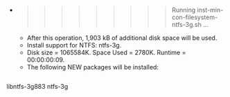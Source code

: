 * >>>>>>>>> Running inst-min-con-filesystem-ntfs-3g.sh ...
  * After this operation, 1,903 kB of additional disk space will be used.
  * Install support for NTFS: ntfs-3g.
  * Disk size = 1065584K. Space Used = 2780K. Runtime = 00:00:00:09.
  * The following NEW packages will be installed:
  ```bash
libntfs-3g883 ntfs-3g
  ```
